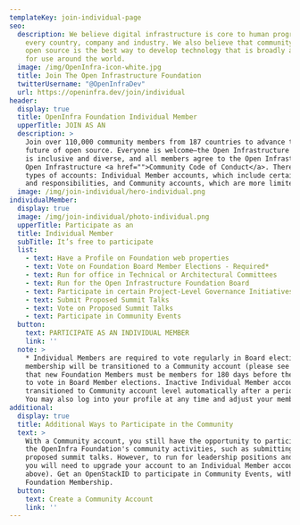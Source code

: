 ```yaml
---
templateKey: join-individual-page
seo:
  description: We believe digital infrastructure is core to human progress in
    every country, company and industry. We also believe that community driven
    open source is the best way to develop technology that is broadly available
    for use around the world.
  image: /img/OpenInfra-icon-white.jpg
  title: Join The Open Infrastructure Foundation
  twitterUsername: "@OpenInfraDev"
  url: https://openinfra.dev/join/individual
header:
  display: true
  title: OpenInfra Foundation Individual Member
  upperTitle: JOIN AS AN
  description: >
    Join over 110,000 community members from 187 countries to advance the 
    future of open source. Everyone is welcome—the Open Infrastructure community 
    is inclusive and diverse, and all members agree to the Open Infrastructure 
    Open Infrastructure <a href="">Community Code of Conduct</a>. There are two 
    types of accounts: Individual Member accounts, which include certain rights 
    and responsibilities, and Community accounts, which are more limited.
  image: /img/join-individual/hero-individual.png
individualMember:
  display: true
  image: /img/join-individual/photo-individual.png
  upperTitle: Participate as an
  title: Individual Member
  subTitle: It’s free to participate
  list:
    - text: Have a Profile on Foundation web properties
    - text: Vote on Foundation Board Member Elections - Required*
    - text: Run for office in Technical or Architectural Committees
    - text: Run for the Open Infrastructure Foundation Board
    - text: Participate in certain Project-Level Governance Initiatives
    - text: Submit Proposed Summit Talks
    - text: Vote on Proposed Summit Talks
    - text: Participate in Community Events
  button: 
    text: PARTICIPATE AS AN INDIVIDUAL MEMBER
    link: ''
  note: >
    * Individual Members are required to vote regularly in Board elections, or their 
    membership will be transitioned to a Community account (please see below). Note 
    that new Foundation Members must be members for 180 days before they are eligible 
    to vote in Board Member elections. Inactive Individual Member accounts are 
    transitioned to Community account level automatically after a period of inactivity. 
    You may also log into your profile at any time and adjust your membership level.
additional:
  display: true
  title: Additional Ways to Participate in the Community
  text: >
    With a Community account, you still have the opportunity to participate in many of 
    the OpenInfra Foundation's community activities, such as submitting and voting on 
    proposed summit talks. However, to run for leadership positions and vote in elections, 
    you will need to upgrade your account to an Individual Member account (please see 
    above). Get an OpenStackID to participate in Community Events, without a 
    Foundation Membership.
  button:
    text: Create a Community Account
    link: ''
---
```

